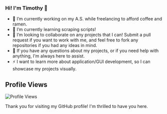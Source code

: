 ### Hi! I'm Timothy 👋

- 🔭 I’m currently working on my A.S. while freelancing to afford coffee and ramen.
- 🌱 I’m currently learning scraping scripts!
- 👯 I’m looking to collaborate on any projects that I can! Submit a pull request if you want to work with me, and feel free to fork any repositories if you had any ideas in mind.
- 🤔 If you have any questions about my projects, or if you need help with anything, I'm always here to assist.
- ⚡ I want to learn more about application/GUI development, so I can showcase my projects visually.

<!--
- 🔭 I’m currently working on ...
- 🌱 I’m currently learning ...
- 👯 I’m looking to collaborate on ...
- 🤔 I’m looking for help with ...
- 💬 Ask me about ...
- 📫 How to reach me: ...
- 😄 Pronouns: ...
- ⚡ Fun fact: ...
-->
## Profile Views

![Profile Views](https://komarev.com/ghpvc/?username=timothyportnoff)

Thank you for visiting my GitHub profile! I'm thrilled to have you here.
